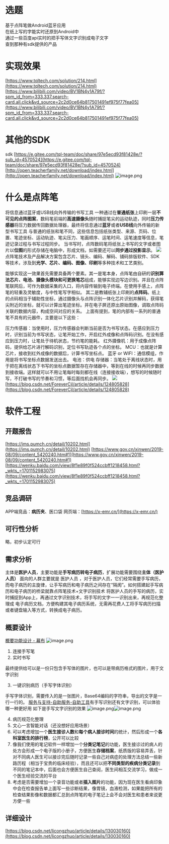 # 选题
 基于点阵笔做Android蓝牙应用  
 在纸上写的字能实时还原到Android中  
 通过一些百度api实时的把手写体文字识别成电子文字  
 查到那种有sdk提供的产品  
# 实现效果
[https://www.tqltech.com/solution/214.html](https://www.tqltech.com/solution/214.html)
[https://www.bilibili.com/video/BV1BN4y1A79f/?spm_id_from=333.337.search-card.all.click&vd_source=2c2d0ce64b817501491ef975f77fea05](https://www.bilibili.com/video/BV1BN4y1A79f/?spm_id_from=333.337.search-card.all.click&vd_source=2c2d0ce64b817501491ef975f77fea05)
# 其他的SDK
sdk
[https://e.gitee.com/tql-team/doc/share/97e5ecd93f81428e/?sub_id=4570524](https://e.gitee.com/tql-team/doc/share/97e5ecd93f81428e/?sub_id=4570524)
[http://open.teacherfamily.net/download/index.html](http://open.teacherfamily.net/download/index.html)
![image.png](../images/毕业设计/90a9f8bc6993d6b299be6fc2c4ca0fe4.png)

# 什么是点阵笔
将信息通过蓝牙或USB线向外传输的书写工具
一种通过在**普通纸张**上印刷一层**不可见的点阵图案**，数码笔前端的**高速摄像头**随时捕捉笔尖的运动轨迹，同时**压力传感器**将压力数据传回数据处理器，最终将信息通过**蓝牙**或者**USB线**向外传输的新型书写工具
与普通的纸张和笔不同，这些信息包括纸张类型、来源、页码、位置、笔迹坐标、运动轨迹、笔尖压力、笔画顺序、运笔时间、运笔速度等信息，笔迹记录过程与书写过程同步。
当书写时，点阵数码笔将纸张上书写的文字或者图片以**位图**的形式存储在电脑中，形成文档，如需要还可以**同步通过投影显示**。
![](../images/毕业设计/f69ffc0f6dd26e63b839ec1b27095285.png)
点阵笔技术及产品解决方案包含芯片、镜头、编码、解码、铺码排版软件、SDK等技术，涉及到**光学、芯片、编码、图像、印刷**等多种技术和工艺类别。

能够实现这一效果首先需要具备两个要素。其一是笔本身，点阵笔由自研的**识别算法芯片、电池、摄像头模块和可更换笔芯**组成，能够实现边写边识别。并且在点阵笔联网后，可作为数据采集的入口，将内容传输到电子终端。在使用手感上，点阵笔的轻重及灵敏度，与中性笔写字相似。
其二是教辅纸张上印刷的**点阵码**。纸上的点码相当于辅助性坐标，通过摄像头与点阵识别一体化芯片识别并解码，获得笔尖附近的坐标，就可以计算出笔迹坐标。并在电子屏还原出原始图像，调取点阵码关联的数据内容，构成空间对应的关系。
上面有提到，笔的内部有一系列的普通笔不具有的元器件，主要是以下这些：

压力传感器：当使用时，压力传感器会判断当前是否为书写状态。在感应到压力时，识别当前为书写状态，让笔开始工作，开启红外成像和点阵码识别。在没有感应到压力时，让笔处于待机状态，节约笔的能耗。
红外摄像机：用于成像点阵码，提供给芯片进行解码识别，定位书写轨迹各个点的坐标。
MCU：也就是计算芯片，接收到红外成像的数据后，计算书写坐标点。
蓝牙 or WIFI：通信模组，作用是将书写坐标点数据发送出去。
电池：供电
存储器：当笔处于离线状态时，用于把在离线状态下书写的坐标点数据暂存在存储器中，等到在线的时候再同步数据到接收端。这样就可以不用让笔每时每刻都在线（连接接收端），想写的时候随时写，不打破书写的节奏和习惯，等后面找机会再同步。
![](../images/毕业设计/da5b5a70fac07af7ccc7028d9dd07753.png)
[https://blog.csdn.net/ForeverCjl/article/details/124805828](https://blog.csdn.net/ForeverCjl/article/details/124805828)
# 软件工程
## 开题报告
[https://ims.pumch.cn/detail/10202.html](https://ims.pumch.cn/detail/10202.html)
[https://www.gov.cn/xinwen/2019-08/09/content_5420240.htm#1](https://www.gov.cn/xinwen/2019-08/09/content_5420240.htm#1)
[https://wenku.baidu.com/view/8f1e89f0f524ccbff1218458.html?_wkts_=1701152983075](https://wenku.baidu.com/view/8f1e89f0f524ccbff1218458.html?_wkts_=1701152983075)
## 竞品调研
APP端竞品：**病历夹**、医口袋
网页端：[https://x-emr.cn/](https://x-emr.cn/)
## 可行性分析
略，初步认定可行
## 需求分析
主体是**医护人员**，主要功能是**手写病历转电子病历**，扩展功能需要围绕**主体（医护人员）**
面向的人群主要就是 医护人员 ，对于医护人员，它们经常需要手写病历，而电子病历的主旋律，让手写病历和电子病历之间存在“隔阂”。如何搭建起手写病历和电子病历的桥梁就靠点阵笔技术+文字识别技术
将医护人员的手写的病历，实时捕捉到App上，再通过文字识别技术，将手写的文字一一识别出来，再规范化整理成 电子病历文档，方便构建其电子病历系统，无需再花费人工将手写病历扫描或者键盘输入等方式，转换成电子病历。

## 概要设计
[概要功能设计 - 幕布](https://www.mubu.com/doc/2uHpPpX2Ho)
![image.png](../images/毕业设计/7d5de36ea5cc563003301d118bcc56f4.png)



1. 连接手写笔
2. 实时书写

最终提供给可以是一份只包含手写体的图片，也可以是带病历格式的图片，用于文字识别

3. 一键识别病历（手写字体识别）

手写字体识别，需要传入的是一张图片，Base64编码的字符串，导出的文字是一行一行的。
[服务与支持-自助服务-自助工具](https://console.bce.baidu.com/tools/#/api?product=AI&project=%E6%96%87%E5%AD%97%E8%AF%86%E5%88%AB&parent=%E9%80%9A%E7%94%A8%E5%9C%BA%E6%99%AFOCR&api=rest%2F2.0%2Focr%2Fv1%2Fhandwriting&method=post)有手写识别还有文字识别，可以体验哪一种更好用
如下是手写文字识别的效果
![image.png](../images/毕业设计/ea44dbcda9734d4790b3ed754a03a914.png)![image.png](../images/毕业设计/3b12e6b1af71960773e822c23f0e8b88.png)

4. 病历规范化整理
5. 文心一言智能对话（还没想好应用场景）
6. 可以考虑增加一个**医生接诊人数**和**每个病人接诊时间**的统计，然后形成一个**各科室医生的排行榜**，公开可以比较
7. 像我们使用的笔记软件一样增加一个**分类记笔记**的功能，医生接诊过的病人的处方会形成一个电子版的小册子，方便医生**存储档案**，纸质版的容易弄丢，针对不同病人医生可以接诊完后随时记录一些自己对病症的处理方法总结一些新路历程（相当于宝贵的临床经验），而且还可以把**不同类型的疾病分类记录**到不同的笔记本中，后面也会方便医生自己查阅，医生间相互交流学习，做成一个医生经验交流的平台
8. 考虑是否需要增加一个录音功能或者**插入图片**的功能，因为现在医生看病印象中会在检查报告单上面写一些诊断结果，像胃镜，血液检测，如果能把所有的检查结果影像和数据都汇总到点阵笔的电子笔记上会不会对医生和患者来说更方便一些

## 详细设计
[https://blog.csdn.net/licongzhuo/article/details/130030160](https://blog.csdn.net/licongzhuo/article/details/130030160)


